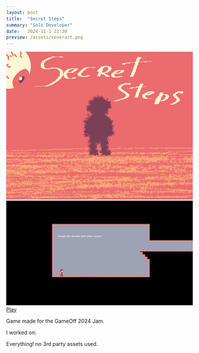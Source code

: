 ```yaml
---
layout: post
title:  "Secret Steps"
summary: "Solo Developer"
date:   2024-11-1 21:30
preview: /assets/coverart.png
---
```


![Picture 1](/assets/coverart.png)
![Picture 2](/assets/secret_1.png)
[Play](https://noisepudding.itch.io/secret-steps)

Game made for the GameOff 2024 Jam.

I worked on:

Everything! no 3rd party assets used.
